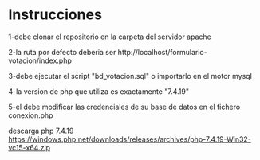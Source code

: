 # Instrucciones
1-debe clonar el repositorio en la carpeta del servidor apache

2-la ruta por defecto deberia ser http://localhost/formulario-votacion/index.php

3-debe ejecutar el script "bd_votacion.sql" o importarlo en el motor mysql

4-la version de php que utiliza es exactamente "7.4.19"

5-el debe modificar las credenciales de su base de datos en el fichero conexion.php 

descarga php 7.4.19
https://windows.php.net/downloads/releases/archives/php-7.4.19-Win32-vc15-x64.zip
